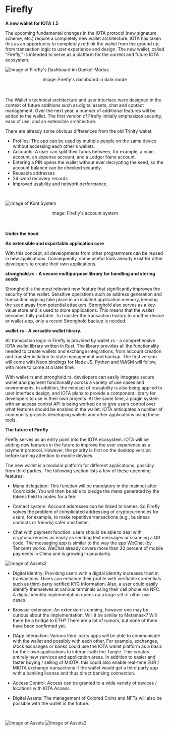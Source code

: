 # Firefly

**A new wallet for IOTA 1.5**

The upcoming fundamental changes in the IOTA protocol (new signature scheme, etc.) require a completely new wallet architecture. IOTA has taken this as an opportunity 
to completely rethink the wallet from the ground up, from transaction logic to user experience and design. The new wallet, called "Firefly," is intended to serve as a 
platform for the current and future IOTA ecosystem.
<br />

![Image of Firefly's Dashboard im Dunkel-Modus](https://iota-einsteiger-guide.de/media/images/2_t7ocbffu-u1zgrmxo76ggg.png)
<center> Image: Firefly's dashboard in dark mode </center>
<br /><br />

The Wallet's technical architecture and user interface were designed in the context of future additions such as digital assets, chat and contact management. Over the 
next year, a number of additional features will be added to the wallet. The first version of Firefly initially emphasizes security, ease of use, and an extensible architecture.
<br />

There are already some obvious differences from the old Trinity wallet:

- Profiles: The app can be used by multiple people on the same device without accessing each other's wallets.
- Accounts: A user can split their funds between, for example, a main account, an expense account, and a Ledger Nano account.
- Entering a PIN opens the wallet without ever decrypting the seed, so the account balance can be checked securely.
- Reusable addresses
- 24-word recovery records
- Improved usability and network performance.
<br />

![Image of Kont System](https://iota-einsteiger-guide.de/media/images/4_jg6wu5ljjh_ksvwqdibpiq.png)
 <center> Image: Firefly's account system </center>
<br />
<br />

**Under the hood**

**An extensible and exportable application core**

With this concept, all developments from other programmers can be reused in new applications. Consequently, some useful tools already exist for other developers 
to create their own applications.
<br />

**stronghold.rs - A secure multipurpose library for handling and storing seeds**

Stronghold is the most relevant new feature that significantly improves the security of the wallet. Sensitive operations such as address generation and transaction 
signing take place in an isolated application memory, keeping the seed away from potential attackers. Stronghold also serves as a key-value store and is used to store 
applications. This means that the wallet becomes fully portable. To transfer the transaction history to another device or wallet-app, only a recent Stronghold backup is 
needed.
<br />

**wallet.rs - A versatile wallet library.**

All transaction logic in Firefly is provided by wallet.rs - a comprehensive IOTA wallet library written in Rust. The library provides all the functionality needed to 
create wallets and exchange integrations, from account creation and transfer initiation to state management and backup. The first version will come with Neon bindings 
for Node JS. Python and WASM will follow, with more to come at a later time.

With wallet.rs and stronghold.rs, developers can easily integrate secure wallet and payment functionality across a variety of use cases and environments. In addition, 
the mindset of reusability is also being applied to user interface design, and IOTA plans to provide a component library for developers to use in their own projects. 
At the same time, a plugin system with an access control API is being worked on to give users control over what features should be enabled in the wallet. IOTA anticipates 
a number of community projects developing wallets and other applications using these tools.
<br />

**The future of Firefly**

Firefly serves as an entry point into the IOTA ecosystem. IOTA will be adding new features in the future to improve the user experience as a payment protocol. 
However, the priority is first on the desktop version before turning attention to mobile devices.

The new wallet is a modular platform for different applications, possibly from third parties. The following section lists a few of these upcoming features:

- Mana delegation: This function will be mandatory in the mainnet after Coordicide. You will then be able to pledge the mana generated by the tokens held to nodes for a fee.

- Contact system: Account addresses can be linked to names. So Firefly solves the problem of complicated addressing of cryptocurrencies for users, for example, 
to make repetitive transactions (e.g., business contacts or friends) safer and faster.

- Chat with payment function: users should be able to deal with cryptocurrencies as easily as sending text messages or scanning a QR code. The messaging app is similar 
to the way the app WeChat (by Tencent) works. WeChat already covers more than 30 percent of mobile payments in China and is growing in popularity.

![Image of Assets2](https://iota-einsteiger-guide.de/media/images/request-funds-select.png)

- Digital identity: Providing users with a digital identity increases trust in transactions. Users can enhance their profile with verifiable credentials such as third-party 
verified KYC information. Also, a user could easily identify themselves at various terminals using their cell phone via NFC. A digital identity implementation opens up 
a large set of other use cases.

- Browser extension: An extension is coming, however one may be curious about the implementation. Will it be similar to Metamask? Will there be a bridge to ETH? There 
are a lot of rumors, but none of them have been confirmed yet.

- DApp interaction: Various third-party apps will be able to communicate with the wallet and possibly with each other. For example, exchanges, stock exchanges or banks 
could use the IOTA wallet platform as a basis for their own applications to interact with the Tangle. This creates entirely new services and application areas. In addition 
to easier and faster buying / selling of MIOTA, this could also enable real-time EUR / MIOTA exchange transactions if the wallet would get a third party app with a 
banking license and thus direct banking connection.

- Access Control: Access can be granted to a wide variety of devices / locations with IOTA Access.

- Digital Assets: The management of Colored Coins and NFTs will also be possible with the wallet in the future.
<br />

![Image of Assets](https://iota-einsteiger-guide.de/media/images/wallet2.png)
![Image of Assets2](https://iota-einsteiger-guide.de/media/images/wallet.png)
